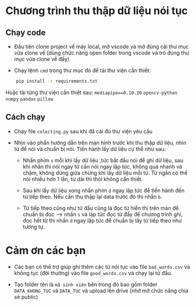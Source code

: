 # Chương trình thu thập dữ liệu nói tục

## Chạy code
- Đầu tiên clone project về máy local, mở vscode và mở đúng cái thư mục vừa clone về (dùng chức năng open folder trong vscode và trỏ đúng thư mục vừa clone về đấy)

- Chạy lệnh `cmd` trong thư mục đó để tải thư viện cần thiết:

```bash
    pip install -r requirements.txt
```

Hoặc tải từng thư viện cần thiết sau:
    `mediapipe==0.10.10` `opencv-python` `numpy` `pandas` `pillow`

## Cách chạy

- Chạy file `colecting.py` sau khi đã cài đủ thư viện yêu cầu

- Nhìn vào phần hướng dẫn trên màn hình trước khi thu thập dữ liệu, nhìn từ để nói và chuẩn bị nói. Tiến hành lấy dữ liệu cụ thể như sau:

    - Nhấn phím `s` mỗi khi lấy dữ liệu ,tức bắt đầu nói để ghi dữ liệu, sau khi nhấn thì nói ngay từ cần nói ngay lập tức, không quá nhanh và chậm, không dừng giữa chừng khi lấy dữ liệu mỗi từ. Từ ngắn có thể nói nhiều hơn 1 lần, từ dài thì thôi không cần thiết. 
    - Sau khi lấy dữ liệu xong nhấn phím `d` ngay lập tức để tiến hành đến từ tiếp theo. Nếu cần thu thập lại data trước đó thì nhấn `b`.

    - Từ tiếp theo cũng như từ đầu cũng là đọc từ hiển thị trên màn để chuẩn bị đọc --> nhấn `s` và lập tức đọc từ đấy để chương trình ghi, đọc hết từ thì nhấn `d` ngay lập tức để chuẩn bị lấy từ tiếp theo như tương tự.

# Cảm ơn các bạn
- Các bạn có thể trợ giúp ghi thêm các từ nói tục vào file `bad_words.csv` và không tục (đời thường) vào file `good_words.csv` và chạy lại từ đầu.

- Tạo folder tên là `mã sinh viên` bên trong đó bao gồm folder `DATA_KHONG_TUC` và `DATA_TUC` và upload lên drive (nhớ mở chức năng chia sẻ public) 
